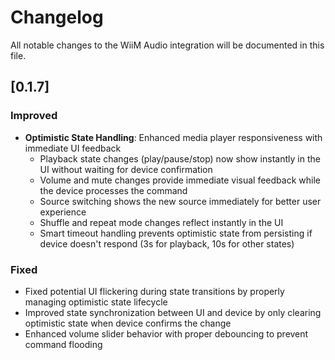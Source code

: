 # Changelog

All notable changes to the WiiM Audio integration will be documented in this file.

## [0.1.7]

### Improved

- **Optimistic State Handling**: Enhanced media player responsiveness with immediate UI feedback
  - Playback state changes (play/pause/stop) now show instantly in the UI without waiting for device confirmation
  - Volume and mute changes provide immediate visual feedback while the device processes the command
  - Source switching shows the new source immediately for better user experience
  - Shuffle and repeat mode changes reflect instantly in the UI
  - Smart timeout handling prevents optimistic state from persisting if device doesn't respond (3s for playback, 10s for other states)

### Fixed

- Fixed potential UI flickering during state transitions by properly managing optimistic state lifecycle
- Improved state synchronization between UI and device by only clearing optimistic state when device confirms the change
- Enhanced volume slider behavior with proper debouncing to prevent command flooding
